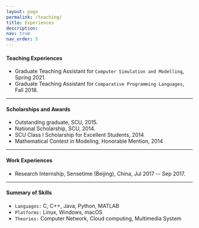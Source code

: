 ```yaml
---
layout: page
permalink: /teaching/
title: Experiences
description:
nav: true
nav_order: 5
---
```




#### Teaching Experiences

* Graduate Teaching Assistant for `Computer Simulation and Modelling`, Spring 2021.
* Graduate Teaching Assistant for `Comparative Programming Languages`, Fall 2018.

<hr>


#### Scholarships and Awards
<ul>
	<li> Outstanding graduate, SCU, 2015. </li>
	<li> National Scholarship, SCU, 2014. </li>
	<li> SCU Class I Scholarship for Excellent Students, 2014 </li>
	<li> Mathematical Contest in Modeling, Honorable Mention, 2014 </li>
</ul>

<hr>

#### Work Experiences
<ul>
	<li> Research Internship, Sensetime (Beijing), China,  Jul 2017 -- Sep 2017. </li>
</ul>

<hr>

#### Summary of Skills

* `Languages:` C, C++, Java, Python, MATLAB
* `Platforms:` Linux, Windows, macOS
* `Theories:` Computer Network, Cloud computing, Multimedia System
